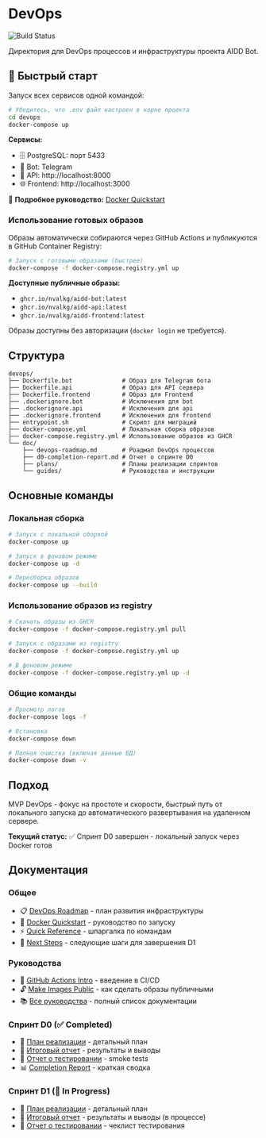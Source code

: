 # DevOps

![Build Status](https://github.com/nvalkg/systech-aidd-test/actions/workflows/build.yml/badge.svg)

Директория для DevOps процессов и инфраструктуры проекта AIDD Bot.

## 🚀 Быстрый старт

Запуск всех сервисов одной командой:

```bash
# Убедитесь, что .env файл настроен в корне проекта
cd devops
docker-compose up
```

**Сервисы:**
- 🗄️ PostgreSQL: порт 5433
- 🤖 Bot: Telegram
- 🔌 API: http://localhost:8000
- 🌐 Frontend: http://localhost:3000

📖 **Подробное руководство:** [Docker Quickstart](doc/guides/docker-quickstart.md)

### Использование готовых образов

Образы автоматически собираются через GitHub Actions и публикуются в GitHub Container Registry:

```bash
# Запуск с готовыми образами (быстрее)
docker-compose -f docker-compose.registry.yml up
```

**Доступные публичные образы:**
- `ghcr.io/nvalkg/aidd-bot:latest`
- `ghcr.io/nvalkg/aidd-api:latest`
- `ghcr.io/nvalkg/aidd-frontend:latest`

Образы доступны без авторизации (`docker login` не требуется).

## Структура

```
devops/
├── Dockerfile.bot              # Образ для Telegram бота
├── Dockerfile.api              # Образ для API сервера
├── Dockerfile.frontend         # Образ для Frontend
├── .dockerignore.bot           # Исключения для bot
├── .dockerignore.api           # Исключения для api
├── .dockerignore.frontend      # Исключения для frontend
├── entrypoint.sh               # Скрипт для миграций
├── docker-compose.yml          # Локальная сборка образов
├── docker-compose.registry.yml # Использование образов из GHCR
└── doc/
    ├── devops-roadmap.md       # Роадмап DevOps процессов
    ├── d0-completion-report.md # Отчет о спринте D0
    ├── plans/                  # Планы реализации спринтов
    └── guides/                 # Руководства и инструкции
```

## Основные команды

### Локальная сборка

```bash
# Запуск с локальной сборкой
docker-compose up

# Запуск в фоновом режиме
docker-compose up -d

# Пересборка образов
docker-compose up --build
```

### Использование образов из registry

```bash
# Скачать образы из GHCR
docker-compose -f docker-compose.registry.yml pull

# Запуск с образами из registry
docker-compose -f docker-compose.registry.yml up

# В фоновом режиме
docker-compose -f docker-compose.registry.yml up -d
```

### Общие команды

```bash
# Просмотр логов
docker-compose logs -f

# Остановка
docker-compose down

# Полная очистка (включая данные БД)
docker-compose down -v
```

## Подход

MVP DevOps - фокус на простоте и скорости, быстрый путь от локального запуска до автоматического развертывания на удаленном сервере.

**Текущий статус:** ✅ Спринт D0 завершен - локальный запуск через Docker готов

## Документация

### Общее
- 📋 [DevOps Roadmap](doc/devops-roadmap.md) - план развития инфраструктуры
- 🐳 [Docker Quickstart](doc/guides/docker-quickstart.md) - руководство по запуску
- ⚡ [Quick Reference](QUICK-REFERENCE.md) - шпаргалка по командам
- 🎯 [Next Steps](NEXT-STEPS.md) - следующие шаги для завершения D1

### Руководства
- 🚀 [GitHub Actions Intro](doc/guides/github-actions-intro.md) - введение в CI/CD
- 🔓 [Make Images Public](doc/guides/make-images-public.md) - как сделать образы публичными
- 📚 [Все руководства](doc/README.md) - полный список документации

### Спринт D0 (✅ Completed)
- 📝 [План реализации](doc/plans/d0-basic-docker-setup.md) - детальный план
- 🎯 [Итоговый отчет](doc/reports/d0-summary.md) - результаты и выводы
- 🧪 [Отчет о тестировании](doc/reports/d0-testing-report.md) - smoke tests
- 📊 [Completion Report](doc/d0-completion-report.md) - краткая сводка

### Спринт D1 (🚧 In Progress)
- 📝 [План реализации](doc/plans/d1-build-publish.md) - детальный план
- 🎯 [Итоговый отчет](doc/reports/d1-summary.md) - результаты и выводы (в процессе)
- 🧪 [Отчет о тестировании](doc/reports/d1-testing-report.md) - чеклист тестирования
